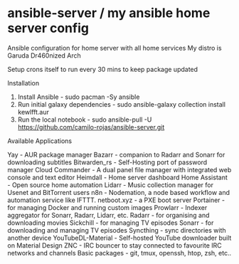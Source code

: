 # ansible-server / my ansible home server config
Ansible configuration for home server with all home services
My distro is Garuda Dr460nized Arch

Setup crons itself to run every 30 mins to keep package updated

Installation

1. Install Ansible - sudo pacman -Sy ansible
2. Run initial galaxy dependencies - sudo ansible-galaxy collection install kewlfft.aur
3. Run the local notebook - sudo ansible-pull -U https://github.com/camilo-rojas/ansible-server.git

Available Applications

Yay - AUR package manager
Bazarr - companion to Radarr and Sonarr for downloading subtitles
Bitwarden_rs - Self-Hosting port of password manager
Cloud Commander - A dual panel file manager with integrated web console and text editor
Heimdall - Home server dashboard
Home Assistant - Open source home automation
Lidarr - Music collection manager for Usenet and BitTorrent users
n8n - Nodemation, a node based workflow and automation service like IFTTT.
netboot.xyz - a PXE boot server
Portainer - for managing Docker and running custom images
Prowlarr - Indexer aggregator for Sonarr, Radarr, Lidarr, etc.
Radarr - for organising and downloading movies
Sickchill - for managing TV episodes
Sonarr - for downloading and managing TV episodes
Syncthing - sync directories with another device
YouTubeDL-Material - Self-hosted YouTube downloader built on Material Design
ZNC - IRC bouncer to stay connected to favourite IRC networks and channels
Basic packages - git, tmux, openssh, htop, zsh, etc..
